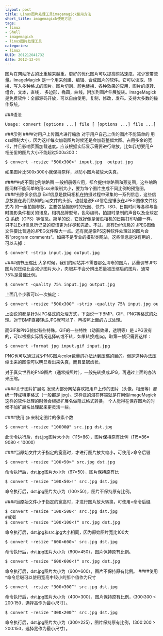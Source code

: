 ```yaml
---
layout: post
title: Linux图片处理工具imagemagick使用方法
short_title: imagemagick使用方法
tags: 
- linux
- Shell
- imagemagick
- linux图片处理工具
categories:
- linux
UUID: 201212041732
date: 2012-12-04
---
```


图片在网站所占的比重越来越重。更好的优化图片可以提高网站速度。减少宽带流量。ImageMagick 是一个用来创建、编辑、合成图片的软件。它可以读取、转换、写入多种格式的图片。图片切割、颜色替换、各种效果的应用，图片的旋转、组合，文本，直线， 多边形，椭圆，曲线，附加到图片伸展旋转。ImageMagick是免费软件：全部源码开放，可以自由使用，复制，修改，发布。支持大多数的操作系统。

###语法
<pre id="bash">
Usage: convert [options ...] file [ [options ...] file ...] [options ...] file
</pre>

###示例
####对用户上传图片进行缩放
对于用户自己上传的图片不能简单的 用css限制大小，因为这样每次加载图片时候还是会加载整幅大图。占用多余的宽带，并且影响页面加载速度。应该根据实际显示需要进行缩放。比如我想要用户 相册里的图片大小不能超过500x300： 
<pre id="bash">
$ convert -resize "500x300>" input.jpg  output.jpg
</pre>
如果图片比500x300小就保持原样，以防小图片被放大失真。

####生成不同比例缩略图
一般相册等应用，都会提供缩略图和预览图，这些缩略图同样不能简单的用css来限制大小，要为每个图片生成不同比例的预览图。
####去除多余信息
Exif信息是数码相机在拍摄过程中采集的一系列信息，这些信息放置在我们熟知的jpg文件的头部，也就是说Exif信息是镶嵌在JPEG图像文件格式内 的一组拍摄参数，主要包括摄影时的光圈、快门、ISO、日期时间等各种与当时摄影条件相关的讯息，相机品牌型号，色彩编码，拍摄时录制的声音以及全球定位 系统（GPS）等信息。简单的说，它就好像是傻瓜相机的日期打印功能一样，只不过Exif信息所记录的资讯更为详尽和完备。不过，具有Exif信息的 JPEG图像文件要比普通的JPEG文件略大一点。还有就是像PS这种软件处理过的图片会有"program comments"。如果不是专业的摄影类网站，这些信息是没有用的，可以去掉：
<pre id="bash">
$ convert -strip input.jpg output.jpg
</pre>
####调节压缩比
大多时候，我们的网站并不需要那么清晰的图片，适量调节JPG图片的压缩比会减少图片大小，肉眼并不会分辨出质量被压缩后的图片。通常75%是最佳比例。
<pre id="bash">
$ convert -quality 75% input.jpg output.jpg
</pre>
上面几个步骤可以一次搞定：
<pre id="bash">
$ convert -resize "500x300" -strip -quality 75% input.jpg output.jpg
</pre>
上面说的都是针对JPG格式的处理方式，下面说一下BMP，GIF，PNG等格式的处理。对于BMP直接转成JPG就可以了。再按照上面的方式处理。

而GIF和PNG貌似有些特殊。GIF的一些特性（动画效果，透明等）是 JPG没有的，可以根据实际情况选择转或不转，如果转换成jpg，取第一帧只需要这样：
<pre id="bash">
$ convert -format jpg input.gif input.jpg
</pre>
PNG也可以通过减少PNG图片color数量的办法达到压缩的目的。但是这种办法压缩出来的图像可以明显看出来失真，而且呈锯齿状。

对于真实世界的PNG图片（通常指照片），一般先转换成JPG，再通过上面的办法来压缩。

####关于图片扩展名
发现大部分网站喜欢把用户上传的图片（头像，相册等）都统一转成特定格式（一般都是 jpg）。这样做的潜在弊端就是在用像ImageMagick这样的软件处理的时候会根据扩展名做隐式格式转换。
个人觉得在保存图片的时候不加扩展名处理起来更灵活一些。

####使用 @ 来制定图片的像素个数
<pre id="bash">
$ convert -resize "10000@" src.jpg dst.jpg
</pre>
此命令执行后，dst.jpg图片大小为（115×86），图片保持原有比例（115×86= 9080 < 10000)

####当原始文件大于指定的宽高时，才进行图片放大缩小，可使用>命令后缀
<pre id="bash">
$ convert -resize "100×50&gt;" src.jpg dst.jpg
</pre>
命令执行后，dst.jpg图片大小为（67×50），图片保持原有比
<pre id="bash">
$ convert -resize "100×50&gt;!" src.jpg dst.jpg
</pre>
命令执行后，dst.jpg图片大小为（100×50），图片不保持原有比例。

####当原始文件小于指定的宽高时，才进行图片放大转换，可使用<命令后缀.
<pre id="bash">
$ convert -resize "100×500&lt;" src.jpg dst.jpg 
#或者
$ convert -resize "100×100&lt;!" src.jpg dst.jpg
</pre>
命令执行后，dst.jpg和src.jpg大小相同，因为原始图片宽比100大
<pre id="bash">
$ convert -resize "600×600<" src.jpg dst.jpg
</pre>
命令执行后，dst.jpg图片大小为（600×450），图片保持原有比例。
<pre id="bash">
$ convert -resize "600×600&lt;!" src.jpg dst.jpg
</pre>
命令执行后，dst.jpg图片大小为（600×600），图片不保持原有比例。
####使用^命令后缀可以使用宽高中较小的那个值作为尺寸
<pre id="bash">
$ convert -resize "300×300^" src.jpg dst.jpg
</pre>
命令执行后，dst.jpg图片大小为（400×300），图片保持原有比例，(300:300 < 200:150，选择高作为最小尺寸）。
<pre id="bash">
$ convert -resize "300×200^" src.jpg dst.jpg
</pre>
命令执行后，dst.jpg图片大小为（300×225），图片保持原有比例，(300:200 > 200:150，选择宽作为最小尺寸）。
